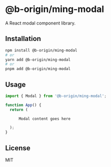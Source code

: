 # @b-origin/ming-modal

A React modal component library.

## Installation

```bash
npm install @b-origin/ming-modal
# or
yarn add @b-origin/ming-modal
# or
pnpm add @b-origin/ming-modal
```

## Usage

```jsx
import { Modal } from '@b-origin/ming-modal';

function App() {
  return (

      Modal content goes here

  );
}
```

## License

MIT
